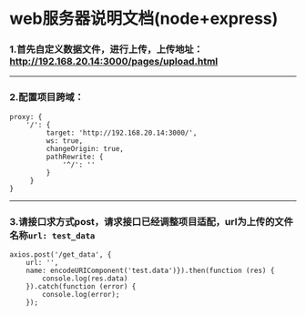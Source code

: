 # web服务器说明文档(node+express)
### 1.首先自定义数据文件，进行上传，上传地址：http://192.168.20.14:3000/pages/upload.html
***
### 2.配置项目跨域：
```
proxy: {
    '/': {
         target: 'http://192.168.20.14:3000/',
         ws: true,
         changeOrigin: true,
         pathRewrite: {
             '^/': ''
         }
     }
}
```
***
### 3.请接口求方式post，请求接口已经调整项目适配，url为上传的文件名称`url: test_data`
```$xslt
axios.post('/get_data', { 
    url: '',
    name: encodeURIComponent('test.data')}).then(function (res) {
        console.log(res.data)
    }).catch(function (error) {
        console.log(error);
    });
```

